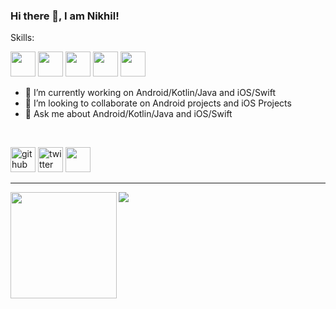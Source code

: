 ### Hi there 👋, I am Nikhil!

Skills:

<img src='https://img.shields.io/badge/Android-3DDC84?logo=android&logoColor=white&style=for-the-badge' height='40'/> <img src='https://img.shields.io/badge/kotlin-%230095D5.svg?&style=for-the-badge&logo=kotlin&logoColor=white' height='40'/> <img src='https://img.shields.io/badge/java-ED1D25.svg?&style=for-the-badge&logo=openjdk&logoColor=white' height='40'/> <img src='https://img.shields.io/badge/ios-%23000000.svg?&style=for-the-badge&logo=apple&logoColor=white' height='40'/> <img src='https://img.shields.io/badge/swift-%23FE5000.svg?&style=for-the-badge&logo=swift&logoColor=white' height='40'/>

- 🔭 I’m currently working on Android/Kotlin/Java and iOS/Swift
- 👯 I’m looking to collaborate on Android projects and iOS Projects
- 💬 Ask me about Android/Kotlin/Java and iOS/Swift
<br />

[<img src='https://img.shields.io/badge/github-%23100000.svg?&style=for-the-badge&logo=github&logoColor=white' alt='github' height='40'>](https://github.com/nikhiljainlive) 
[<img src='https://img.shields.io/badge/twitter-%231DA1F2.svg?&style=for-the-badge&logo=twitter&logoColor=white' alt='twitter' height='40'>](https://www.twitter.com/nikhiljainlive)  [<img src='https://img.shields.io/badge/instagram-%23E4405F.svg?&style=for-the-badge&logo=instagram&logoColor=white' height='40'>](https://www.instagram.com/nikhiljainlive/)  

<!--
![Profile views](https://gpvc.arturio.dev/nikhiljainlive)  

<a href="https://github.com/ryo-ma/github-profile-trophy">
  <img width=800 src="https://github-profile-trophy.vercel.app/?username=nikhiljainlive&column=7"/>
</a>
-->
---

<div>
  <img height="170" align="left" src="https://github-readme-stats.vercel.app/api?username=nikhiljainlive&count_private=true&include_all_commits=true" />
  <img src="https://github-readme-stats.vercel.app/api/top-langs/?username=nikhiljainlive&layout=compact" />
</div>
